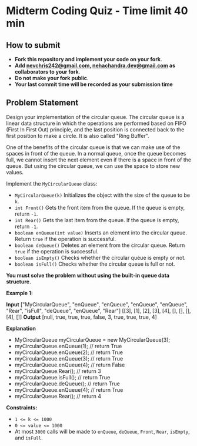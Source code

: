 # Midterm Coding Quiz - Time limit 40 min

## How to submit

- **Fork this repository and implement your code on your fork**.
- **Add nevchris242@gmail.com, nehachandra.dev@gmail.com as collaborators to your fork**.
- **Do not make your fork public**.
- **Your last commit time will be recorded as your submission time**

## Problem Statement
Design your implementation of the circular queue. The circular queue is a linear data structure in which the operations are performed based on FIFO (First In First Out) principle, and the last position is connected back to the first position to make a circle. It is also called "Ring Buffer".

One of the benefits of the circular queue is that we can make use of the spaces in front of the queue. In a normal queue, once the queue becomes full, we cannot insert the next element even if there is a space in front of the queue. But using the circular queue, we can use the space to store new values.

Implement the `MyCircularQueue` class:
-   `MyCircularQueue(k)`  Initializes the object with the size of the queue to be  `k`.
-   `int Front()`  Gets the front item from the queue. If the queue is empty, return  `-1`.
-   `int Rear()`  Gets the last item from the queue. If the queue is empty, return  `-1`.
-   `boolean enQueue(int value)`  Inserts an element into the circular queue. Return  `true`  if the operation is successful.
-   `boolean deQueue()`  Deletes an element from the circular queue. Return  `true`  if the operation is successful.
-   `boolean isEmpty()`  Checks whether the circular queue is empty or not.
-   `boolean isFull()`  Checks whether the circular queue is full or not.

**You must solve the problem without using the built-in queue data structure.**

**Example 1:**

**Input**
["MyCircularQueue", "enQueue", "enQueue", "enQueue", "enQueue", "Rear", "isFull", "deQueue", "enQueue", "Rear"]
[[3], [1], [2], [3], [4], [], [], [], [4], []]
**Output**
[null, true, true, true, false, 3, true, true, true, 4]

**Explanation**
- MyCircularQueue myCircularQueue = new MyCircularQueue(3);
- myCircularQueue.enQueue(1); // return True
- myCircularQueue.enQueue(2); // return True
- myCircularQueue.enQueue(3); // return True
- myCircularQueue.enQueue(4); // return False
- myCircularQueue.Rear();     // return 3
- myCircularQueue.isFull();   // return True
- myCircularQueue.deQueue();  // return True
- myCircularQueue.enQueue(4); // return True
- myCircularQueue.Rear();     // return 4

**Constraints:**

-   `1 <= k <= 1000`
-   `0 <= value <= 1000`
-   At most  `3000`  calls will be made to `enQueue`,  `deQueue`, `Front`, `Rear`, `isEmpty`, and `isFull`.

